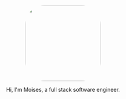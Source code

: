 <div id="header" align="center">
 <img src="https://media.giphy.com/media/JTVt3oqSBVjALgNulz/giphy.gif" width="200" style="border-radius: 50px;" ></img> 
 <p>Hi, I'm Moises, a full stack software engineer.<p/>
<div/>
